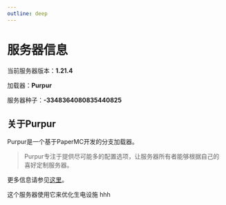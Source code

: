 ```yaml
---
outline: deep
---
```


# 服务器信息

当前服务器版本：**1.21.4**

加载器：**Purpur**

服务器种子：**-3348364080835440825**

## 关于Purpur

Purpur是一个基于PaperMC开发的分支加载器。
> Purpur专注于提供尽可能多的配置选项，让服务器所有者能够根据自己的喜好定制服务器。

更多信息请参见[这里](https://purpurmc.org/)。

这个服务器使用它来优化生电设施 hhh
